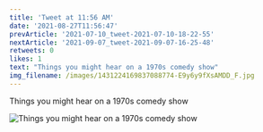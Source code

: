 ```yaml
---
title: 'Tweet at 11:56 AM'
date: '2021-08-27T11:56:47'
prevArticle: '2021-07-10_tweet-2021-07-10-18-22-55'
nextArticle: '2021-09-07_tweet-2021-09-07-16-25-48'
retweets: 0
likes: 1
text: "Things you might hear on a 1970s comedy show"
img_filename: /images/1431224169837088774-E9y6y9fXsAMDD_F.jpg
---
```

Things you might hear on a 1970s comedy show

![Things you might hear on a 1970s comedy show](/images/1431224169837088774-E9y6y9fXsAMDD_F.jpg "Things you might hear on a 1970s comedy show")
